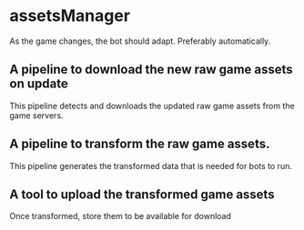 # assetsManager

As the game changes, the bot should adapt. Preferably automatically.

## A pipeline to download the new raw game assets on update
This pipeline detects and downloads the updated raw game assets from the game servers.

## A pipeline to transform the raw game assets.
This pipeline generates the transformed data that is needed for bots to run.

## A tool to upload the transformed game assets
Once transformed, store them to be available for download
